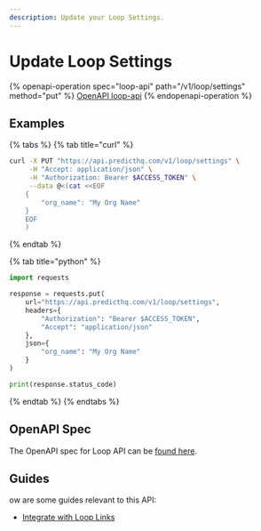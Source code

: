 ```yaml
---
description: Update your Loop Settings.
---
```


# Update Loop Settings

{% openapi-operation spec="loop-api" path="/v1/loop/settings" method="put" %}
[OpenAPI loop-api](https://raw.githubusercontent.com/predicthq/api-specs/refs/heads/main/openapi/loop-api.yaml)
{% endopenapi-operation %}

## Examples

{% tabs %}
{% tab title="curl" %}
```bash
curl -X PUT "https://api.predicthq.com/v1/loop/settings" \
     -H "Accept: application/json" \
     -H "Authorization: Bearer $ACCESS_TOKEN" \
     --data @<(cat <<EOF
    {
        "org_name": "My Org Name"
    }
    EOF
    )
```
{% endtab %}

{% tab title="python" %}
```python
import requests

response = requests.put(
    url="https://api.predicthq.com/v1/loop/settings",
    headers={
        "Authorization": "Bearer $ACCESS_TOKEN",
        "Accept": "application/json"
    },
    json={
        "org_name": "My Org Name"
    }
)

print(response.status_code)
```
{% endtab %}
{% endtabs %}

## OpenAPI Spec

The OpenAPI spec for Loop API can be [found here](https://api.predicthq.com/docs/?urls.primaryName=Loop+API).

## Guides

ow are some guides relevant to this API:

* [Integrate with Loop Links](https://app.gitbook.com/s/tNhzHETmXsrWeVBndqqJ/integrations/integration-guides/integrate-with-loop-links)
